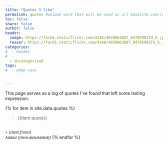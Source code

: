 ```yaml
---
title: "Quotes I like"
permalink: quotes #unique word that will be used as url basesite.com/[word]
toc: false
share: false
author: false
header:
  image: https://farm5.staticflickr.com/4140/4939863887_84705982fd_b.jpg
  teaser: https://farm5.staticflickr.com/4140/4939863887_84705982fd_b.jpg
categories:
#  - Guides
#  -
  - Uncategorized
tags:
#  - edge case


---
```

This page serves as a log of quotes I've found that left some lasting impression.

{% for item in site.data.quotes %}
> {{item.quote}}
<br>
<small><cite>
> {{item.from}}
<br>
  Added {{item.dateAdded}}
</cite></small>
{% endfor %}

